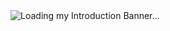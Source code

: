 <!-- ### Hi there 👋-->



<img src="https://github.com/legitified-coder/legitified-coder/assets/151834247/22f79726-6aca-4649-ba8a-1b5682854bc9" alt="Loading my Introduction Banner...">



<!--
**legitified-coder/legitified-coder** is a ✨ _special_ ✨ repository because its `README.md` (this file) appears on your GitHub profile.
![boxer](https://github.com/legitified-coder/legitified-coder/assets/151834247/4eb94d50-285b-4b11-8028-bcc5c8048a0b)
Here are some ideas to get you started:
<img src="https://github.com/legitified-coder/legitified-coder/assets/151834247/139118ed-9c95-4b8f-b3e2-ba2a95201d01">

- 🔭 I’m currently working on ...
- 🌱 I’m currently learning ...
- 👯 I’m looking to collaborate on ...
- 🤔 I’m looking for help with ...
- 💬 Ask me about ...
- 📫 How to reach me: ...
- 😄 Pronouns: ...
- ⚡ Fun fact: ...

![git-banner](https://github.com/legitified-coder/legitified-coder/assets/151834247/722b286f-d0ee-42dc-abe1-475bcaef970f)
![ezgif com-crop](https://github.com/legitified-coder/legitified-coder/assets/151834247/ecc8e7ff-7c53-4e09-b734-746fb4ea71fa)
-->
